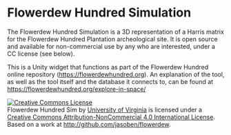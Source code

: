 # Flowerdew Hundred Simulation

The Flowerdew Hundred Simulation is a 3D representation of a Harris matrix for the Flowerdew Hundred Plantation archeological site. It is open source and available for non-commercial use by any who are interested, under a CC license (see below).

This is a Unity widget that functions as part of the Flowerdew Hundred online repository (https://flowerdewhundred.org). An explanation of the tool, as well as the tool itself and the database it connects to, can be found at https://flowerdewhundred.org/explore-in-space/

<a rel="license" href="http://creativecommons.org/licenses/by-nc/4.0/"><img alt="Creative Commons License" style="border-width:0" src="https://i.creativecommons.org/l/by-nc/4.0/88x31.png" /></a><br /><span xmlns:dct="http://purl.org/dc/terms/" href="http://purl.org/dc/dcmitype/InteractiveResource" property="dct:title" rel="dct:type">Flowerdew Hundred Sim</span> by <a xmlns:cc="http://creativecommons.org/ns#" href="http://fdh.virginia.edu/sim" property="cc:attributionName" rel="cc:attributionURL">University of Virginia</a> is licensed under a <a rel="license" href="http://creativecommons.org/licenses/by-nc/4.0/">Creative Commons Attribution-NonCommercial 4.0 International License</a>.<br />Based on a work at <a xmlns:dct="http://purl.org/dc/terms/" href="http://github.com/jasoben/flowerdew" rel="dct:source">http://github.com/jasoben/flowerdew</a>.


